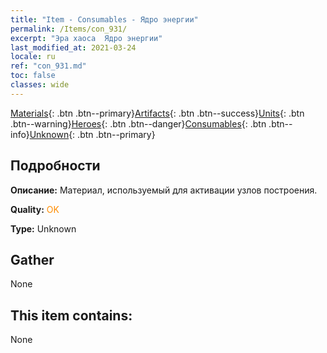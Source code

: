 ```yaml
---
title: "Item - Consumables - Ядро энергии"
permalink: /Items/con_931/
excerpt: "Эра хаоса  Ядро энергии"
last_modified_at: 2021-03-24
locale: ru
ref: "con_931.md"
toc: false
classes: wide
---
```

 [Materials](/ru/Items/){: .btn .btn--primary}[Artifacts](/ru/Items/Artifacts/){: .btn .btn--success}[Units](/ru/Items/Units/){: .btn .btn--warning}[Heroes](/ru/Items/Heroes/){: .btn .btn--danger}[Consumables](/ru/Items/Consumables/){: .btn .btn--info}[Unknown](/ru/Items/Unknown/){: .btn .btn--primary}

## Подробности
 **Описание:** Материал, используемый для активации узлов построения.

 **Quality:** <span style="color: #FF8C00">OK</span>

 **Type:** Unknown

## Gather

  None

## This item contains:

  None

